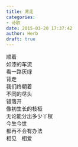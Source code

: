 ```yaml
---  
title: 背走  
categories:  
- 诗歌  
date: 2015-03-20 17:37:42  
author: Herb  
draft: true
---  
```

顺着  
如漆的车流  
看一路灰绿  
背走  
我们终朝着  
不同的尽头  
错落开  
像初生长的枝桠  
无论能分出多少丫杈  
今生今世  
都再不会有办法  
相见　相爱